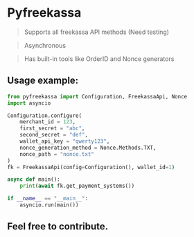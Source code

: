 # Pyfreekassa

> Supports all freekassa API methods (Need testing)

> Asynchronous

> Has built-in tools like OrderID and Nonce generators
 
## Usage example:
```python
from pyfreekassa import Configuration, FreekassaApi, Nonce
import asyncio

Configuration.configure(
    merchant_id = 123,
    first_secret = "abc",
    second_secret = "def", 
    wallet_api_key = "qwerty123",
    nonce_generation_method = Nonce.Methods.TXT,
    nonce_path = "nonce.txt"
)
fk = FreekassaApi(config=Configuration(), wallet_id=1)

async def main():
    print(await fk.get_payment_systems())

if __name__ == "__main__":
    asyncio.run(main())
```

## Feel free to contribute.